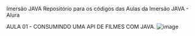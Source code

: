 Imersão JAVA 
Repositório para os códigos das Aulas da Imersão JAVA - Alura

AULA 01 - CONSUMINDO UMA API DE FILMES COM JAVA.
![image](https://user-images.githubusercontent.com/65728680/228086141-752e2acb-6ace-48d4-a6c6-88ef30f4311e.png)

